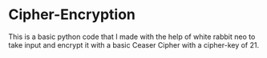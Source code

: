 # Cipher-Encryption

This is a basic python code that I made with the help of white rabbit neo to take input and encrypt it with a basic Ceaser Cipher with a cipher-key of 21.
